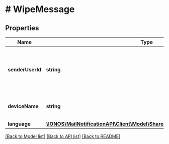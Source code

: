 # # WipeMessage

## Properties

Name | Type | Description | Notes
------------ | ------------- | ------------- | -------------
**senderUserId** | **string** | Nextcloud User ID that sends and receives mail on their&#39;ENC&#39;s actions |
**deviceName** | **string** | name of the device where wipe is executed |
**language** | [**\IONOS\MailNotificationAPI\Client\Model\ShareMessageWithOtherUserLanguage**](ShareMessageWithOtherUserLanguage.md) |  | [optional]

[[Back to Model list]](../../README.md#models) [[Back to API list]](../../README.md#endpoints) [[Back to README]](../../README.md)
